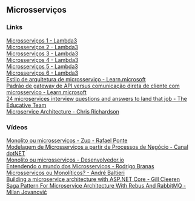## Microsserviços

### Links
[Microsserviços 1 - Lambda3](https://www.lambda3.com.br/2019/02/lambda3-podcast-128-microsservicos/)\
[Microsserviços 2 - Lambda3](https://www.lambda3.com.br/2019/03/lambda3-podcast-132-microsservicos-2/)\
[Microsserviços 3 - Lambda3](https://www.lambda3.com.br/2019/08/lambda3-podcast-156-microsservicos-3/)\
[Microsserviços 4 - Lambda3](https://www.lambda3.com.br/2020/01/lambda3-podcast-180-microsservicos-4/)\
[Microsserviços 5 - Lambda3](https://www.lambda3.com.br/2020/05/lambda3-podcast-194-microsservicos-5/)\
[Microsserviços 6 - Lambda3](https://www.lambda3.com.br/2020/08/lambda3-podcast-208-microsservicos-6/)\
[Estilo de arquitetura de microsserviço - Learn.microsoft](https://learn.microsoft.com/pt-br/azure/architecture/guide/architecture-styles/microservices)\
[Padrão de gateway de API versus comunicação direta de cliente com microsserviço - Learn.microsoft](https://learn.microsoft.com/pt-br/dotnet/architecture/microservices/architect-microservice-container-applications/direct-client-to-microservice-communication-versus-the-api-gateway-pattern)\
[24 microservices interview questions and answers to land that job - The Educative Team](https://grokkingtechinterview.com/24-microservices-interview-questions-and-answers-to-land-that-job-4ae81ef34083)\
[Microservice Architecture - Chris Richardson](https://microservices.io/)

### Vídeos
[Monolito ou microsserviços - Zup - Rafael Ponte](https://www.youtube.com/watch?v=Prqd7xG1fpA)\
[Modelagem de Microsserviços a partir de Processos de Negócio - Canal dotNET](https://www.youtube.com/watch?v=KFq3sQFmNLA)\
[Monolito ou microsserviços - Desenvolvedor.io](https://www.youtube.com/watch?v=eQOAIsyrN6U)\
[Entendendo o mundo dos Microsserviços - Rodrigo Branas](https://www.youtube.com/watch?v=33LxCvyU_FU)\
[Microsserviços ou Monolíticos? - André Baltieri](https://www.youtube.com/watch?v=5-2kkglKgow)\
[Building a microservice architecture with ASP.NET Core - Gill Cleeren](https://www.youtube.com/watch?v=SR53SKIUYPA)\
[Saga Pattern For Microservice Architecture With Rebus And RabbitMQ - Milan Jovanović](https://www.youtube.com/watch?v=dlXCodLxhag)
